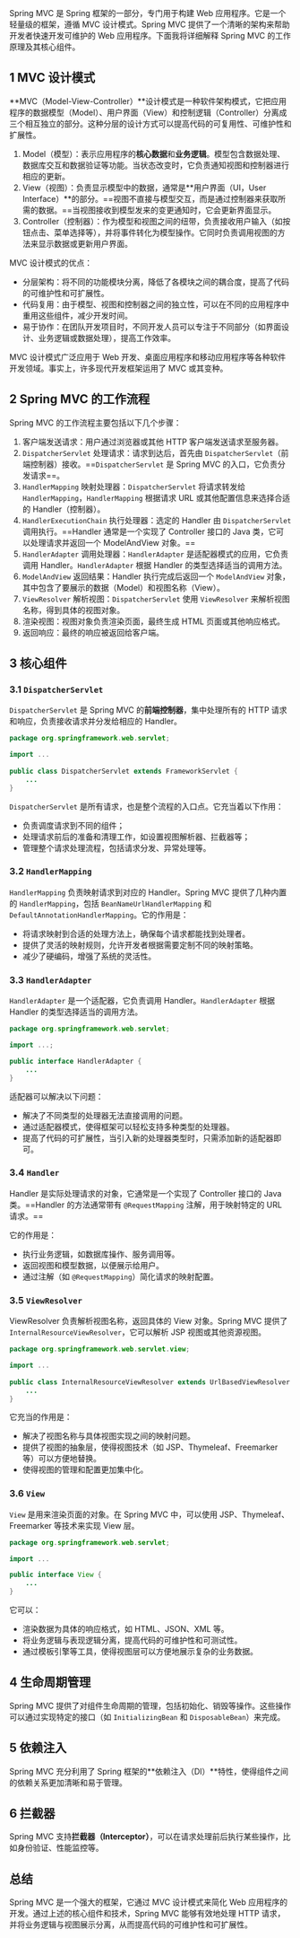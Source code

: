 Spring MVC 是 Spring 框架的一部分，专门用于构建 Web 应用程序。它是一个轻量级的框架，遵循 MVC 设计模式。Spring MVC 提供了一个清晰的架构来帮助开发者快速开发可维护的 Web 应用程序。下面我将详细解释 Spring MVC 的工作原理及其核心组件。



## 1   MVC 设计模式

**MVC（Model-View-Controller）**设计模式是一种软件架构模式，它把应用程序的数据模型（Model）、用户界面（View）和控制逻辑（Controller）分离成三个相互独立的部分。这种分层的设计方式可以提高代码的可复用性、可维护性和扩展性。

1. Model（模型）：表示应用程序的**核心数据**和**业务逻辑**。模型包含数据处理、数据库交互和数据验证等功能。当状态改变时，它负责通知视图和控制器进行相应的更新。
2. View（视图）：负责显示模型中的数据，通常是**用户界面（UI，User Interface）**的部分。==视图不直接与模型交互，而是通过控制器来获取所需的数据。==当视图接收到模型发来的变更通知时，它会更新界面显示。
3. Controller（控制器）：作为模型和视图之间的纽带，负责接收用户输入（如按钮点击、菜单选择等），并将事件转化为模型操作。它同时负责调用视图的方法来显示数据或更新用户界面。

MVC 设计模式的优点：

- 分层架构：将不同的功能模块分离，降低了各模块之间的耦合度，提高了代码的可维护性和可扩展性。
- 代码复用：由于模型、视图和控制器之间的独立性，可以在不同的应用程序中重用这些组件，减少开发时间。
- 易于协作：在团队开发项目时，不同开发人员可以专注于不同部分（如界面设计、业务逻辑或数据处理），提高工作效率。

MVC 设计模式广泛应用于 Web 开发、桌面应用程序和移动应用程序等各种软件开发领域。事实上，许多现代开发框架运用了 MVC 或其变种。



## 2   Spring MVC 的工作流程

Spring MVC 的工作流程主要包括以下几个步骤：

1. 客户端发送请求：用户通过浏览器或其他 HTTP 客户端发送请求至服务器。
2. `DispatcherServlet` 处理请求：请求到达后，首先由 `DispatcherServlet`（前端控制器）接收。==`DispatcherServlet` 是 Spring MVC 的入口，它负责分发请求==。
3. `HandlerMapping` 映射处理器：`DispatcherServlet` 将请求转发给 `HandlerMapping`，`HandlerMapping` 根据请求 URL 或其他配置信息来选择合适的 Handler（控制器）。
4. `HandlerExecutionChain` 执行处理器：选定的 Handler 由 `DispatcherServlet` 调用执行。==Handler 通常是一个实现了 Controller 接口的 Java 类，它可以处理请求并返回一个 ModelAndView 对象。==
5. `HandlerAdapter` 调用处理器：`HandlerAdapter` 是适配器模式的应用，它负责调用 Handler。`HandlerAdapter` 根据 Handler 的类型选择适当的调用方法。
6. `ModelAndView` 返回结果：Handler 执行完成后返回一个 `ModelAndView` 对象，其中包含了要展示的数据（Model）和视图名称（View）。
7. `ViewResolver` 解析视图：`DispatcherServlet` 使用 `ViewResolver` 来解析视图名称，得到具体的视图对象。
8. 渲染视图：视图对象负责渲染页面，最终生成 HTML 页面或其他响应格式。
9. 返回响应：最终的响应被返回给客户端。



## 3   核心组件

### 3.1   `DispatcherServlet`

`DispatcherServlet` 是 Spring MVC 的**前端控制器**，集中处理所有的 HTTP 请求和响应，负责接收请求并分发给相应的 Handler。

```java
package org.springframework.web.servlet;

import ...
    
public class DispatcherServlet extends FrameworkServlet {
    ...
}
```

`DispatcherServlet` 是所有请求，也是整个流程的入口点。它充当着以下作用：

- 负责调度请求到不同的组件；
- 处理请求前后的准备和清理工作，如设置视图解析器、拦截器等；
- 管理整个请求处理流程，包括请求分发、异常处理等。

### 3.2   `HandlerMapping`

`HandlerMapping` 负责映射请求到对应的 Handler。Spring MVC 提供了几种内置的 `HandlerMapping`，包括 `BeanNameUrlHandlerMapping` 和 `DefaultAnnotationHandlerMapping`。它的作用是：

- 将请求映射到合适的处理方法上，确保每个请求都能找到处理者。
- 提供了灵活的映射规则，允许开发者根据需要定制不同的映射策略。
- 减少了硬编码，增强了系统的灵活性。

### 3.3   `HandlerAdapter`

`HandlerAdapter` 是一个适配器，它负责调用 Handler。`HandlerAdapter` 根据 Handler 的类型选择适当的调用方法。

```java
package org.springframework.web.servlet;

import ...;

public interface HandlerAdapter {
    ...
}
```

适配器可以解决以下问题：

- 解决了不同类型的处理器无法直接调用的问题。
- 通过适配器模式，使得框架可以轻松支持多种类型的处理器。
- 提高了代码的可扩展性，当引入新的处理器类型时，只需添加新的适配器即可。

### 3.4   `Handler`

Handler 是实际处理请求的对象，它通常是一个实现了 Controller 接口的 Java 类。==Handler 的方法通常带有 `@RequestMapping` 注解，用于映射特定的 URL 请求。==

它的作用是：

- 执行业务逻辑，如数据库操作、服务调用等。
- 返回视图和模型数据，以便展示给用户。
- 通过注解（如 `@RequestMapping`）简化请求的映射配置。

### 3.5   `ViewResolver`

ViewResolver 负责解析视图名称，返回具体的 View 对象。Spring MVC 提供了 `InternalResourceViewResolver`，它可以解析 JSP 视图或其他资源视图。

```java
package org.springframework.web.servlet.view;

import ...
    
public class InternalResourceViewResolver extends UrlBasedViewResolver {
    ...
}
```

它充当的作用是：

- 解决了视图名称与具体视图实现之间的映射问题。
- 提供了视图的抽象层，使得视图技术（如 JSP、Thymeleaf、Freemarker 等）可以方便地替换。
- 使得视图的管理和配置更加集中化。

### 3.6   `View`

`View` 是用来渲染页面的对象。在 Spring MVC 中，可以使用 JSP、Thymeleaf、Freemarker 等技术来实现 View 层。

```java
package org.springframework.web.servlet;

import ...

public interface View {
    ...
}
```

它可以：

- 渲染数据为具体的响应格式，如 HTML、JSON、XML 等。
- 将业务逻辑与表现逻辑分离，提高代码的可维护性和可测试性。
- 通过模板引擎等工具，使得视图层可以方便地展示复杂的业务数据。



## 4   生命周期管理

Spring MVC 提供了对组件生命周期的管理，包括初始化、销毁等操作。这些操作可以通过实现特定的接口（如 `InitializingBean` 和 `DisposableBean`）来完成。



## 5   依赖注入

Spring MVC 充分利用了 Spring 框架的**依赖注入（DI）**特性，使得组件之间的依赖关系更加清晰和易于管理。



## 6   拦截器

Spring MVC 支持**拦截器（Interceptor）**，可以在请求处理前后执行某些操作，比如身份验证、性能监控等。



## 总结

Spring MVC 是一个强大的框架，它通过 MVC 设计模式来简化 Web 应用程序的开发。通过上述的核心组件和技术，Spring MVC 能够有效地处理 HTTP 请求，并将业务逻辑与视图展示分离，从而提高代码的可维护性和可扩展性。